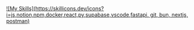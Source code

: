 [![My Skills](https://skillicons.dev/icons?i=js,notion,npm,docker,react,py,supabase,vscode,fastapi, git, bun, nextjs, postman)](https://skillicons.dev)
